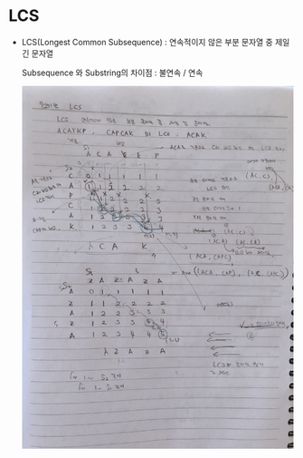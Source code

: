 # LCS

* LCS(Longest Common Subsequence) : 연속적이지 않은 부분 문자열 중 제일 긴 문자열   

  Subsequence 와 Substring의 차이점 : 불연속 / 연속   
  
  ![LCS](./LCS.jpg)
